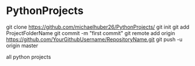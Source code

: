 # PythonProjects
git clone https://github.com/michaelhuber26/PythonProjects/
git init
git add ProjectFolderName
git commit -m "first commit"
git remote add origin https://github.com/YourGithubUsername/RepositoryName.git
git push -u origin master


all python projects
